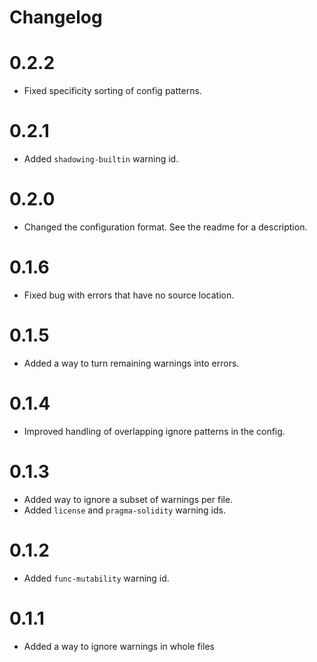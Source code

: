 # Changelog

# 0.2.2

- Fixed specificity sorting of config patterns.

# 0.2.1

- Added `shadowing-builtin` warning id.

# 0.2.0

- Changed the configuration format. See the readme for a description.

# 0.1.6

- Fixed bug with errors that have no source location.

# 0.1.5

- Added a way to turn remaining warnings into errors.

# 0.1.4

- Improved handling of overlapping ignore patterns in the config.

# 0.1.3

- Added way to ignore a subset of warnings per file.
- Added `license` and `pragma-solidity` warning ids.

# 0.1.2

- Added `func-mutability` warning id.

# 0.1.1

- Added a way to ignore warnings in whole files
